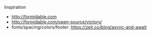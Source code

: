Inspiration
  - http://formidable.com
  - http://formidable.com/open-source/victory/
  - fonts/spacing/colors/footer: https://zeit.co/blog/async-and-await
